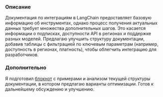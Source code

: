 ### Описание
Документация по интеграциям в LangChain предоставляет базовую информацию об инструментах, однако процесс получения актуальных данных требует множества дополнительных шагов. Это касается информации о подписках, доступности API в регионах и поддержке разных моделей. Предлагаю улучшить структуру документации, добавив таблицы с фильтрацией по ключевым параметрам (например, доступность в регионах, платность), чтобы облегчить интеграцию для разработчиков.

### Дополнительно
Я подготовил [блокнот](https://github.com/hherpa/LangChain-ToolDocs-Problem-ru-/blob/main/ToolDocsProblem.ipynb) с примерами и анализом текущей структуры документации, в котором предлагаю варианты оптимизации. Готов к дальнейшему обсуждению и улучшению.
